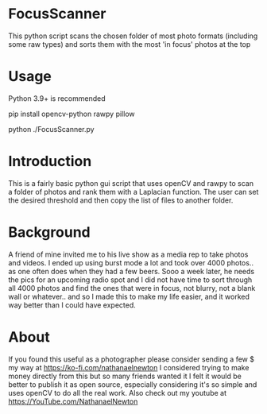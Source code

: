 # FocusScanner
This python script scans the chosen folder of most photo formats (including some raw types) and sorts them with the most 'in focus' photos at the top

# Usage

Python 3.9+ is recommended

pip install opencv-python rawpy pillow

python ./FocusScanner.py

# Introduction

This is a fairly basic python gui script that uses openCV and rawpy to scan a folder of photos and rank them with a Laplacian function.
The user can set the desired threshold and then copy the list of files to another folder. 

# Background

A friend of mine invited me to his live show as a media rep to take photos and videos. I ended up using burst mode a lot and took over 4000 photos.. as one often does when they had a few beers. Sooo a week later, he needs the pics for an upcoming radio spot and I did not have time to sort through all 4000 photos and find the ones that were in focus, not blurry, not a blank wall or whatever.. and so I made this to make my life easier, and it worked way better than I could have expected. 

# About

If you found this useful as a photographer please consider sending a few $ my way at https://ko-fi.com/nathanaelnewton
I considered trying to make money directly from this but so many friends wanted it I felt it would be better to publish it as open source, especially considering it's so simple and uses openCV to do all the real work. 
Also check out my youtube at https://YouTube.com/NathanaelNewton
